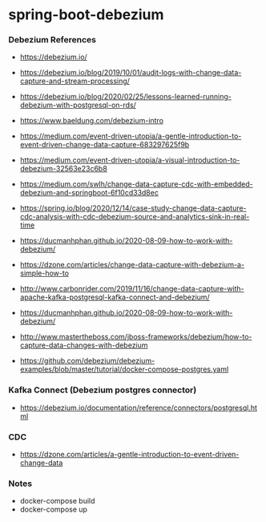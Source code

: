 # spring-boot-debezium


### Debezium References

- https://debezium.io/
- https://debezium.io/blog/2019/10/01/audit-logs-with-change-data-capture-and-stream-processing/
- https://debezium.io/blog/2020/02/25/lessons-learned-running-debezium-with-postgresql-on-rds/
  
- https://www.baeldung.com/debezium-intro
- https://medium.com/event-driven-utopia/a-gentle-introduction-to-event-driven-change-data-capture-683297625f9b
- https://medium.com/event-driven-utopia/a-visual-introduction-to-debezium-32563e23c6b8
- https://medium.com/swlh/change-data-capture-cdc-with-embedded-debezium-and-springboot-6f10cd33d8ec
- https://spring.io/blog/2020/12/14/case-study-change-data-capture-cdc-analysis-with-cdc-debezium-source-and-analytics-sink-in-real-time

- https://ducmanhphan.github.io/2020-08-09-how-to-work-with-debezium/


- https://dzone.com/articles/change-data-capture-with-debezium-a-simple-how-to
- http://www.carbonrider.com/2019/11/16/change-data-capture-with-apache-kafka-postgresql-kafka-connect-and-debezium/
- https://ducmanhphan.github.io/2020-08-09-how-to-work-with-debezium/
- http://www.mastertheboss.com/jboss-frameworks/debezium/how-to-capture-data-changes-with-debezium

- https://github.com/debezium/debezium-examples/blob/master/tutorial/docker-compose-postgres.yaml


### Kafka Connect (Debezium postgres connector)

- https://debezium.io/documentation/reference/connectors/postgresql.html

### CDC

- https://dzone.com/articles/a-gentle-introduction-to-event-driven-change-data

### Notes


- docker-compose build
- docker-compose up


